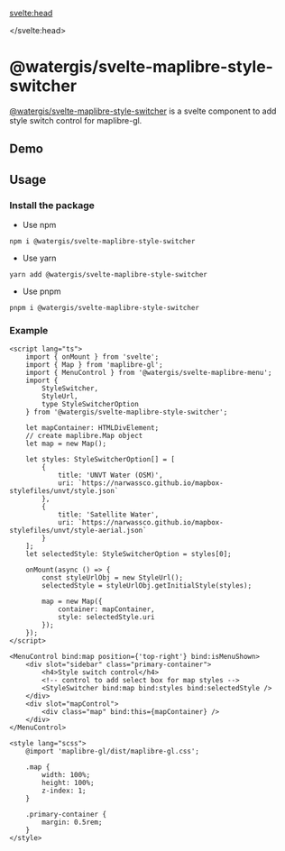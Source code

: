 <svelte:head>

<title>svelte-maplibre-style-switcher | svelte-maplibre-components</title>
<meta name="twitter:title" content="svelte-maplibre-style-switcher | svelte-maplibre-components" />
<meta property="og:title" content="svelte-maplibre-style-switcher | svelte-maplibre-components" />

</svelte:head>

<script lang="ts">
  import Example from "./Example.svelte";
</script>

# @watergis/svelte-maplibre-style-switcher

[@watergis/svelte-maplibre-style-switcher](https://github.com/watergis/svelte-maplibre-components/tree/main/packages/style-switcher) is a svelte component to add style switch control for maplibre-gl.

## Demo

<Example />

## Usage

### Install the package

- Use npm

```
npm i @watergis/svelte-maplibre-style-switcher
```

- Use yarn

```
yarn add @watergis/svelte-maplibre-style-switcher
```

- Use pnpm

```
pnpm i @watergis/svelte-maplibre-style-switcher
```

### Example

```svelte
<script lang="ts">
	import { onMount } from 'svelte';
	import { Map } from 'maplibre-gl';
	import { MenuControl } from '@watergis/svelte-maplibre-menu';
	import {
		StyleSwitcher,
		StyleUrl,
		type StyleSwitcherOption
	} from '@watergis/svelte-maplibre-style-switcher';

	let mapContainer: HTMLDivElement;
	// create maplibre.Map object
	let map = new Map();

	let styles: StyleSwitcherOption[] = [
		{
			title: 'UNVT Water (OSM)',
			uri: `https://narwassco.github.io/mapbox-stylefiles/unvt/style.json`
		},
		{
			title: 'Satellite Water',
			uri: `https://narwassco.github.io/mapbox-stylefiles/unvt/style-aerial.json`
		}
	];
	let selectedStyle: StyleSwitcherOption = styles[0];

	onMount(async () => {
		const styleUrlObj = new StyleUrl();
		selectedStyle = styleUrlObj.getInitialStyle(styles);

		map = new Map({
			container: mapContainer,
			style: selectedStyle.uri
		});
	});
</script>

<MenuControl bind:map position={'top-right'} bind:isMenuShown>
	<div slot="sidebar" class="primary-container">
		<h4>Style switch control</h4>
		<!-- control to add select box for map styles -->
		<StyleSwitcher bind:map bind:styles bind:selectedStyle />
	</div>
	<div slot="mapControl">
		<div class="map" bind:this={mapContainer} />
	</div>
</MenuControl>

<style lang="scss">
	@import 'maplibre-gl/dist/maplibre-gl.css';

	.map {
		width: 100%;
		height: 100%;
		z-index: 1;
	}

	.primary-container {
		margin: 0.5rem;
	}
</style>
```
